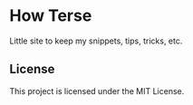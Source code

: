 # How Terse

Little site to keep my snippets, tips, tricks, etc.

## License

This project is licensed under the MIT License.
